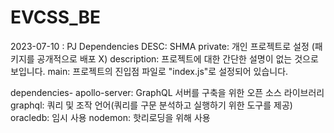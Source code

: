 # EVCSS_BE





2023-07-10 : PJ Dependencies DESC: SHMA
private: 개인 프로젝트로 설정 (패키지를 공개적으로 배포 X)
description: 프로젝트에 대한 간단한 설명이 없는 것으로 보입니다.
main: 프로젝트의 진입점 파일로 "index.js"로 설정되어 있습니다.

dependencies-
	apollo-server:  GraphQL 서버를 구축을 위한 오픈 소스 라이브러리
	graphql:  쿼리 및 조작 언어(쿼리를 구문 분석하고 실행하기 위한 도구를 제공)
	oracledb: 임시 사용
	nodemon: 핫리로딩을 위해 사용
